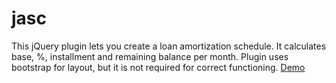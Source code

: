 jasc
================================

This jQuery plugin lets you create a loan amortization schedule. It calculates base, %, installment and remaining balance per month. Plugin uses bootstrap for layout, but it is not required for correct functioning. <a href="https://jasc.idev.ge">Demo</a>

